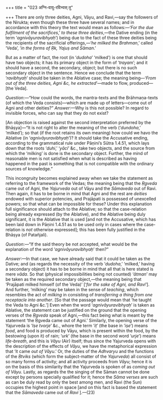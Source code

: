 +++
title = "023 अग्नि-वायु-रविभ्यस् तु"

+++
There are only three deities, Agni, Vāyu, and Ravi,—say the followers of
the Nirukta; even though these three have several names; and in
accordance with this theory the text would mean as follows:—‘*For the
due fulfilment of the sacrifices*,’ *to these three deities*,—the Dative
ending (in the term ‘*agnivāyuravibhyaḥ*’) being due to the fact of
these three deities being the recipients of the sacrificial
offerings,—‘*he milked the Brahman*,’ called ‘Veda’, ‘*in the forms of
Ṛk, Yajuṣ and* *Sāman*.’

But as a matter of fact, the root (in ‘*dudoha*’ ‘milked’) is one that
should have two objects; it has its primary object in the form of
‘*trayam*’; and it should have a second, the secondary, object; but
there is no such secondary object in the sentence. Hence we conclude
that the term ‘*ravibhyaḥ*’ should be taken in the Ablative case; the
meaning being—‘*From out of the three deities, Agni &c, he
extracted*’—made to flow, produced—\[the Veda\].

*Question*:—“How could the words, the mantra-texts and the
Brāhmaṇa-texts (of which the Veda consists)—which are made up of
letters—come out of Agni and other deities?” *Answer*:—Why is this not
possible? In regard to invisible forces, who can say that they do not
exist?

\[An objection is raised against the second interpretation preferred by
the Bhāṣya\]—“It is not right to alter the meaning of the verb
(‘*dundoha*,’ ‘milked’); so that (if the root retains its own meaning)
how could we havo the Ablative (in ‘*agnivāyuravibhyaḥ*’)? It should
take the Accusative ending, according to the grammatical rule under
Pāṇini’s Sūtra 1.4.51, which lays down that the roots ‘*duhi*,’ ‘*yāci*’
&c., take two objects, and the source from which the ‘milking’ is done
is the secondary object. Further, the mind of reasonable men is not
satisfied when what is described as having happened in the past is
something that is not compatible with the ordinary sources of
knowledge.”

This incongruity becomes explained away when we take the statement as
referring to the framework of the Vedas; the meaning being that the
*Ṛgveda* came out of Agni, the *Yajurveda* out of Vāyu and the
*Sāmaveda* out of Ravi. Then again, it has to be borne in mind that Agni
and the rest are *deities* endowed with superior potencies, and
Prajāpati is possessed of unexcelled powers; so that what can be
impossible for these? Under this explanation full significance should
attach to the Ablative; so that the case-relation being already
expressed (by the Ablative), and the Ablative being duly significant, it
is the Ablative that is used \[and not the Accusative, which has been
laid down in Pāṇini 1.4.51 as to be used only in cases where the
case-relation is *not* otherwise expressed\]; this has been fully
justified in the Bhāṣya (of Patañjali).

*Question*:—“If the said theory be not accepted, what would be the
explanation of the word ‘*agnivāyuravibhyaḥ*’ then?”

*Answer*:—In that case, we have already said that it could be taken as
the Dative; and (as regards the necessity of the verb ‘*dudoha*,’
‘milked,’ having a secondary object) it has to be borne in mind that all
that is here stated is mere *vāda*. So that (physical impossibilities
being not counted) ‘*ātman*’ may be taken as the required secondary
object,—the meaning being that ‘Prajāpati milked himself (of the Veda)’
\[‘*for* *the sake of Agni, and Ravi*’\]. And further, ‘milking’ may be
taken in the sense of *teaching*, which resembles the act of *milking*
in consisting of *transferring a thing from one receptacle into
another*. \[So that the passage would mean that ‘he taught the Veda to
Agni &c.’\] Even when the word ‘*agnivāyuravibhyaḥ*’ is taken as
Ablative, the statement can be justified on the ground that the opening
verses of the *Ṛgveda* speak of Agni,—this fact being what is meant by
the statement ‘the Ṛgveda came out of Agni.’ Similarly, the opening
verse of the Yajurveda is ‘*Iṣe tvorje*’ &c., whore the term ‘*iṭ*’ (the
base in ‘*iṣe*’) means *food*, and food is produced by Vāyu, which is
present within the food, by the bestowing (upon it) of rain; ‘*urk*’
(the base in the second word ‘*urje*’) means *life-breath*, and this is
*Vāyu* (Air) itself; thus since the Yajurveda opens with the description
of the effects of *Vāyu*, we have the metaphorical expression that ‘it
came *out of Vāyu*.’ Or, the duties of the *Adhvaryu* and the functions
of the *Ṛtviks* (which form the subject-matter of the *Yajurveda*) all
consist of so many forms of activity; and all activity proceeds from
*Vāyu*; hence it is on the basis of this similarity that the Yajurveda
is spoken of as *coming out of Vāyu*. Lastly, as regards the the singing
of the Sāman cannot be done except by persons specially qualified for
it; hence the *Sāma* *verses* are such as can be duly read by only the
best among men, and Ravi (the Sun) occupies the highest point in space
\[and on this fact is based the statement that the *Sāmaveda* came out
of *Ravi* \].—(23)


